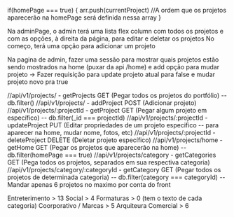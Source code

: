 if(homePage === true) {
    arr.push(currentProject) //A ordem que os projetos aparecerão na homePage será definida nessa array
}

Na adminPage, o admin terá uma lista flex column com todos os projetos e com as opções, à direita da página, para editar e deletar os projetos
No começo, terá uma opção para adicionar um projeto

Na pagina de admin, fazer uma sessão para mostrar quais projetos estão sendo mostrados na home (puxar da api /home) e add opção para mudar projeto
    -> Fazer requisição para update projeto atual para false e mudar projeto novo pra true


//api/v1/projects/ - getProjects                       GET (Pegar todos os projetos do portfólio) -- db.filter()
//api/v1/projects/ - addProject                       POST (Adicionar projeto)
//api/v1/projects/:projectId - getProject            GET (Pegar algum projeto em específico) -- db.filter(_id === projectId)
//api/v1/projects/:projectId - updateProject             PUT (Editar propriedades de um projeto especifico -- para aparecer na home, mudar nome, fotos, etc)
//api/v1/projects/:projectId - deleteProject             DELETE (Deletar projeto específico)
//api/v1/projects/home - getHome                   GET (Pegar os projetos que aparecerão na home) -- db.filter(homePage === true)
//api/v1/projects/category - getCategories               GET (Pega todos os projetos, separados em sua respectiva categoria) 
//api/v1/projects/category/:categoryId - getCategory   GET (Pegar todos os projetos de determinada categoria) -- db.filter(category === categoryId) -- Mandar apenas 6 projetos no maximo por conta do front


Entreterimento > 13
Social > 4
Formaturas > 0 (tem o texto de cada categoria)
Coorporativo / Marcas > 5
Arquiteura Comercial > 6
